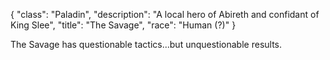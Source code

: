 {
    "class": "Paladin",
    "description": "A local hero of Abireth and confidant of King Slee",
    "title": "The Savage",
    "race": "Human (?)"
}

The Savage has questionable tactics...but unquestionable results.